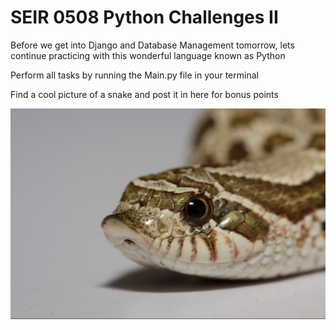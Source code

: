 # SEIR 0508 Python Challenges II

Before we get into Django and Database Management tomorrow, lets continue practicing with this wonderful language known as Python


Perform all tasks by running the Main.py file in your terminal


Find a cool picture of a snake and post it in here for bonus points

![cool snake](HognoseSnake.png)
